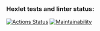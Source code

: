 ### Hexlet tests and linter status:
[![Actions Status](https://github.com/nudaso/frontend-project-44/workflows/hexlet-check/badge.svg)](https://github.com/nudaso/frontend-project-44/actions)
[![Maintainability](https://api.codeclimate.com/v1/badges/a49ba17a7ddebdf1c886/maintainability)](https://codeclimate.com/github/nudaso/frontend-project-44/maintainability)